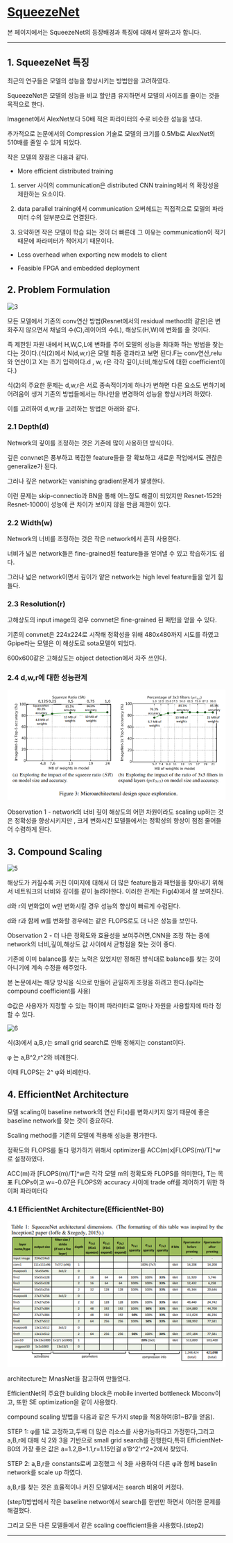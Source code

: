# [SqueezeNet](https://arxiv.org/abs/1602.07360)
본 페이지에서는 SqueezeNet의 등장배경과 특징에 대해서 말하고자 합니다.

---
## 1. SqueezeNet 특징

최근의 연구들은 모델의 성능을 향상시키는 방법만을 고려하였다.

SqueezeNet은 모델의 성능을 비교 할만큼 유지하면서 모델의 사이즈를 줄이는 것을 목적으로 한다.

Imagenet에서 AlexNet보다 50배 적은 파라미터의 수로 비슷한 성능을 냈다.

추가적으로 논문에서의 Compression 기술로 모델의 크기를 0.5Mb로 AlexNet의 510배를 줄일 수 있게 되었다.

작은 모델의 장점은 다음과 같다.

- More efficient distributed training

1. server 사이의 communication은 distributed CNN training에서 의 확장성을 제한하는 요소이다.

2. data parallel training에서 communication 오버헤드는 직접적으로 모델의 파라미터 수의 일부분으로 연결된다.

3. 요약하면 작은 모델이 학습 되는 것이 더 빠른데 그 이유는 communication이 적기때문에 파라미터가 적어지기 때문이다.


- Less overhead when exporting new models to client

- Feasible FPGA and embedded deployment


## 2. Problem Formulation

![3](./img/eqn2.PNG)

모든 모델에서 기존의 conv연산 방법(Resnet에서의 residual method와 같은)은 변화주지 않으면서 채널의 수(C),레이어의 수(L), 해상도(H,W)에 변화를 줄 것이다.

즉 제한된 자원 내에서 H,W,C,L에 변화를 주어 모델의 성능을 최대화 하는 방법을 찾는다는 것이다.(식(2)에서 N(d,w,r)은 모델 최종 결과라고 보면 된다.F는 conv연산,relu와 연산이고 X는 초기 입력이다.d , w, r은 각각 깊이,너비,해상도에 대한 coefficient이다.)

식(2)의 주요한 문제는 d,w,r은 서로 종속적이기에 하나가 변하면 다른 요소도 변하기에 어려움이 생겨 기존의 방법들에서는 하나만을 변경하여 성능을 향상시키려 하였다.

이를 고려하여 d,w,r을 고려하는 방법은 아래와 같다.

### 2.1 Depth(d)

Network의 깊이를 조정하는 것은 기존에 많이 사용하던 방식이다.

깊은 convnet은 풍부하고 복잡한 feature들을 잘 확보하고 새로운 작업에서도  괜찮은 generalize가 된다.

그러나 깊은 network는 vanishing gradient문제가 발생한다.

이런 문제는 skip-connectio과 BN을 통해 어느정도 해결이 되었지만 
Resnet-152와 Resnet-1000이 성능에 큰 차이가 보이지 않을 만큼 제한이 있다.


### 2.2 Width(w)

Network의 너비를 조정하는 것은 작은 network에서 흔히 사용한다.

너비가 넓은 network들은 fine-grained된 feature들을 얻어낼 수 있고 학습하기도 쉽다.

그러나 넓은 network이면서 깊이가 얕은 network는 high level feature들을 얻기 힘들다.

### 2.3 Resolution(r)

고해상도의 input image의 경우 convnet은 fine-grained 된 패턴을 얻을 수 있다.

기존의 convnet은 224x224로 시작해 정확성을 위해 480x480까지 시도를 하였고 Gpipe라는 모델은 이 해상도로 sota모델이 되었다.

600x600같은 고해상도는 object detection에서 자주 쓰인다.

### 2.4 d,w,r에 대한 성능관계

![4](./img/3.PNG)

Observation 1 - network의 너비 깊이 해상도의 어떤 차원이라도 scaling up하는 것은 정확성을 향상시키지만 , 크게 변화시킨 모델들에서는 정확성의 향상이 점점 줄어들어 수렴하게 된다.

## 3. Compound Scaling

![5](./img/4.PNG)

해상도가 커질수록 커진 이미지에 대해서 더 많은 feature들과 패턴을을 찾아내기 위해서 네트워크의 너비와 깊이를 같이 늘려야한다. 이러한 관계는 Fig(4)에서 잘 보여진다.

d와 r의 변화없이 w만 변화시킬 경우 성능의 향상이 빠르게 수렴된다.

d와 r과 함께 w를 변화할 경우에는 같은 FLOPS로도 더 나은 성능을 보인다.

Observation 2 - 더 나은 정확도와 효율성을 보여주려면,CNN을 조정 하는 중에 network의 너비,깊이,해상도 값 사이에서 균형점을 찾는 것이 좋다.

기존에 이미 balance를 찾는 노력은 있었지만 정해진 방식대로 balance를 찾는 것이 아니기에 계속 수정을 해주었다.

본 논문에서는 해당 방식을 식으로 만들어 균일하게 조정을 하려고 한다.(φ라는 compound coefficient를 사용)

Φ값은 사용자가 지정할 수 있는 하이퍼 파라미터로 얼마나 자원을 사용할지에 따라 정할 수 있다.

![6](./img/eqn3.PNG)

식(3)에서 a,B,r는 small grid search로 인해 정해지는 constant이다.

φ 는 a,B^2,r^2와 비례한다.

이때 FLOPS는 2^ φ와 비례한다.



## 4. EfficientNet Architecture
모델 scaling이 baseline network의 연산 Fi(x)를 변화시키지 않기 때문에 좋은 baseline network를 찾는 것이 중요하다.

Scaling method를 기존의 모델에 적용해 성능을 평가한다.

정확도와 FLOPS를 둘다 평가하기 위해서 optimizer를 ACC(m)x[FLOPS(m)/T]^w로 설정하였다.

ACC(m)과 [FLOPS(m)/T]^w은 각각 모델 m의 정확도와 FLOPS를 의미한다, T는 목표 FLOPs이고 w=-0.07은 FLOPS와 accuracy 사이에 trade off를 제어하기 위한 하이퍼 파라미터다

### 4.1 EfficientNet Architecture(EfficientNet-B0)

![7](./img/table1.PNG)

architecture는 MnasNet을 참고하여 만들었다.

EfficientNet의 주요한 building block은 mobile inverted bottleneck Mbconv이고, 또한 SE optimization을 같이 사용했다.

compound scaling 방법을 다음과 같은 두가지 step을 적용하여(B1~B7을 얻음).

STEP 1: φ를 1로 고정하고,두배 더 많은 리소스를 사용가능하다고 가정한다,그리고 a,B,r에 대해 식 2와 3을 기반으로 small grid search를 진행한다,특히  EfficientNet-B0의 가장 좋은 값은 a=1.2,B=1.1,r=1.15인걸 a'B^2'r^2=2에서 찾았다.

STEP 2:  a,B,r을 constants로써 고정했고 식 3을 사용하여 다른 φ과 함께 baselin network를 scale up 하였다.

a,B,r를 찾는 것은 효율적이나 커진 모델에서는 search 비용이 커졌다.

(step1)방법에서 작은 baseline networ에서 search를 한번만 하면서 이러한 문제를 해결했다.

그리고 모든 다른 모델들에서 같은 scaling coefficient들을 사용했다.(step2)



---